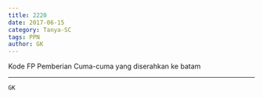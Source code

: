 ```yaml
---
title: 2220
date: 2017-06-15
category: Tanya-SC
tags: PPN
author: GK
---
```


Kode FP Pemberian Cuma-cuma yang diserahkan ke batam

---



`GK`
